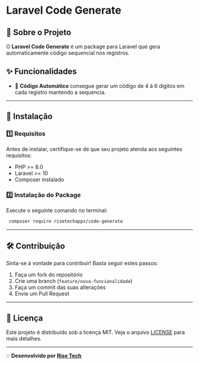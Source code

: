 # Laravel Code Generate

## 📌 Sobre o Projeto
O **Laravel Code Generate** é um package para Laravel que gera automaticamente código sequencial nos registros.

## ✨ Funcionalidades
- 🔑 **Código Automático** consegue gerar um código de 4 à 6 digitos em cada registro mantendo a sequencia.

---

## 🚀 Instalação

### 1️⃣ Requisitos
Antes de instalar, certifique-se de que seu projeto atenda aos seguintes requisitos:
- PHP >= 8.0
- Laravel >= 10
- Composer instalado

### 2️⃣ Instalação do Package
Execute o seguinte comando no terminal:
```bash
 composer require risetechapps/code-generate
```
---


## 🛠 Contribuição
Sinta-se à vontade para contribuir! Basta seguir estes passos:
1. Faça um fork do repositório
2. Crie uma branch (`feature/nova-funcionalidade`)
3. Faça um commit das suas alterações
4. Envie um Pull Request

---

## 📜 Licença
Este projeto é distribuído sob a licença MIT. Veja o arquivo [LICENSE](LICENSE) para mais detalhes.

---

💡 **Desenvolvido por [Rise Tech](https://risetech.com.br)**

